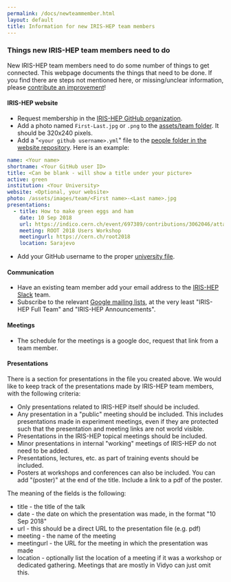 ```yaml
---
permalink: /docs/newteammember.html
layout: default
title: Information for new IRIS-HEP team members
---
```


### Things new IRIS-HEP team members need to do

New IRIS-HEP team members need to do some number of things to get connected.
This webpage documents the things that need to be done. If you find there are steps
not mentioned here, or missing/unclear information, please [contribute an improvement][]!

#### IRIS-HEP website

* Request membership in the [IRIS-HEP GitHub organization][].
* Add a photo named `First-Last.jpg` or `.png` to the [assets/team folder][]. It should be 320x240 pixels.
* Add a "`<your github username>.yml`" file to the [people folder in the website repository][people]. Here is an example:

```yml
name: <Your name>
shortname: <Your GitHub user ID>
title: <Can be blank - will show a title under your picture>
active: green
institution: <Your University>
website: <Optional, your website>
photo: /assets/images/team/<First name>-<Last name>.jpg
presentations:
  - title: How to make green eggs and ham
    date: 10 Sep 2018
    url: https://indico.cern.ch/event/697389/contributions/3062046/attachments/1712602/2761531/ROOT2018-Union.pdf
    meeting: ROOT 2018 Users Workshop
    meetingurl: https://cern.ch/root2018
    location: Sarajevo
```

* Add your GitHub username to the proper [university file][].

#### Communication

* Have an existing team member add your email address to the [IRIS-HEP Slack][] team.
* Subscribe to the relevant [Google mailing lists][], at the very least "IRIS-HEP Full Team" and "IRIS-HEP Announcements".

#### Meetings

* The schedule for the meetings is a google doc, request that link from a team member.

[contribute an improvement]:    https://github.com/iris-hep/iris-hep.github.io/pulls
[IRIS-HEP GitHub organization]: https://github.com/iris-hep
[assets/team folder]:           https://github.com/iris-hep/iris-hep.github.io/tree/master/assets/images/team
[people]:                       https://github.com/iris-hep/iris-hep.github.io/tree/master/_data/people
[university file]:              https://github.com/iris-hep/iris-hep.github.io/tree/master/_data/universities
[IRIS-HEP Slack]:               https://iris-hep.slack.com
[Google mailing lists]:         https://groups.google.com/a/iris-hep.org

#### Presentations

There is a section for presentations in the file you created above. We would
like to keep track of the presentations made by IRIS-HEP team members, with
the following criteria:

  * Only presentations related to IRIS-HEP itself should be included.
  * Any presentation in a "public" meeting should be included. This includes
    presentations made in experiment meetings, even if they are protected such
    that the presentation and meeting links are not world visible.
  * Presentations in the IRIS-HEP topical meetings should be included.
  * Minor presentations in internal "working" meetings of IRIS-HEP do not
    need to be added.
  * Presentations, lectures, etc. as part of training events should be included.
  * Posters at workshops and conferences can also be included. You can add "(poster)" at the end of the title. Include a link to a pdf of the poster. 

The meaning of the fields is the following:

  * title - the title of the talk
  * date - the date on which the presentation was made, in the format "10 Sep 2018"
  * url - this should be a direct URL to the presentation file (e.g. pdf)
  * meeting - the name of the meeting
  * meetingurl - the URL for the meeting in which the presentation was made 
  * location - optionally list the location of a meeting if it was a workshop or dedicated gathering. Meetings that are mostly in Vidyo can just omit this.

